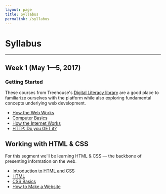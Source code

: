```yaml
---
layout: page
title: Syllabus
permalink: /syllabus
---
```


# Syllabus
***

## Week 1 (May 1—5, 2017)
### Getting Started

These courses from Treehouse's [Digital Literacy library](https://teamtreehouse.com/library/topic:digital-literacy) are a good place to familiarize ourselves with the platform while also exploring fundamental concepts underlying web development.

- [How the Web Works](http://teamtreehouse.com/library/how-the-web-works)
- [Computer Basics](http://teamtreehouse.com/library/computer-basics)
- [How the Internet Works](https://teamtreehouse.com/library/how-the-internet-works)
- [HTTP: Do you GET it?](https://teamtreehouse.com/library/http-do-you-get-it)


## Working with HTML & CSS

For this segment we'll be learning HTML & CSS — the backbone of presenting information on the web.

- [Introduction to HTML and CSS](https://teamtreehouse.com/library/introduction-to-html-and-css)
- [HTML](http://teamtreehouse.com/library/html)
- [CSS Basics](http://teamtreehouse.com/library/css-basics)
- [How to Make a Website](http://teamtreehouse.com/library/how-to-make-a-website)

